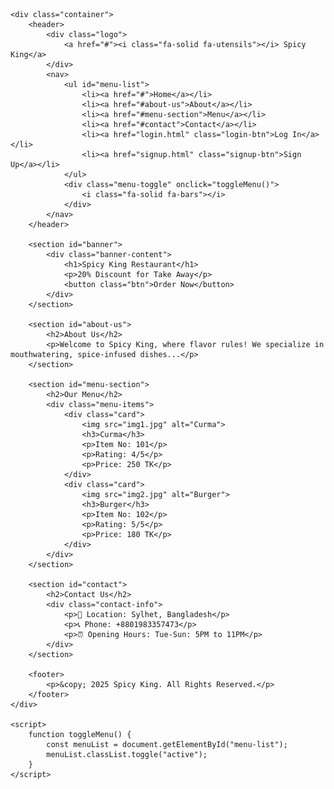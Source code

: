 <!DOCTYPE html>
<html lang="en">
<head>
    <meta charset="UTF-8">
    <meta name="viewport" content="width=device-width, initial-scale=1.0">
    <title>Spicy King Restaurant</title>
    <link rel="stylesheet" href="style.css">
    <link rel="stylesheet" href="https://cdnjs.cloudflare.com/ajax/libs/font-awesome/6.7.2/css/all.min.css">
</head>
<body>

    <div class="container">
        <header>
            <div class="logo">
                <a href="#"><i class="fa-solid fa-utensils"></i> Spicy King</a>
            </div>
            <nav>
                <ul id="menu-list">
                    <li><a href="#">Home</a></li>
                    <li><a href="#about-us">About</a></li>
                    <li><a href="#menu-section">Menu</a></li>
                    <li><a href="#contact">Contact</a></li>
                    <li><a href="login.html" class="login-btn">Log In</a></li>
                    <li><a href="signup.html" class="signup-btn">Sign Up</a></li>
                </ul>
                <div class="menu-toggle" onclick="toggleMenu()">
                    <i class="fa-solid fa-bars"></i>
                </div>
            </nav>
        </header>

        <section id="banner">
            <div class="banner-content">
                <h1>Spicy King Restaurant</h1>
                <p>20% Discount for Take Away</p>
                <button class="btn">Order Now</button>
            </div>
        </section>

        <section id="about-us">
            <h2>About Us</h2>
            <p>Welcome to Spicy King, where flavor rules! We specialize in mouthwatering, spice-infused dishes...</p>
        </section>

        <section id="menu-section">
            <h2>Our Menu</h2>
            <div class="menu-items">
                <div class="card">
                    <img src="img1.jpg" alt="Curma">
                    <h3>Curma</h3>
                    <p>Item No: 101</p>
                    <p>Rating: 4/5</p>
                    <p>Price: 250 TK</p>
                </div>
                <div class="card">
                    <img src="img2.jpg" alt="Burger">
                    <h3>Burger</h3>
                    <p>Item No: 102</p>
                    <p>Rating: 5/5</p>
                    <p>Price: 180 TK</p>
                </div>
            </div>
        </section>

        <section id="contact">
            <h2>Contact Us</h2>
            <div class="contact-info">
                <p>📍 Location: Sylhet, Bangladesh</p>
                <p>📞 Phone: +8801983357473</p>
                <p>⏰ Opening Hours: Tue-Sun: 5PM to 11PM</p>
            </div>
        </section>

        <footer>
            <p>&copy; 2025 Spicy King. All Rights Reserved.</p>
        </footer>
    </div>

    <script>
        function toggleMenu() {
            const menuList = document.getElementById("menu-list");
            menuList.classList.toggle("active");
        }
    </script>

</body>
</html>
